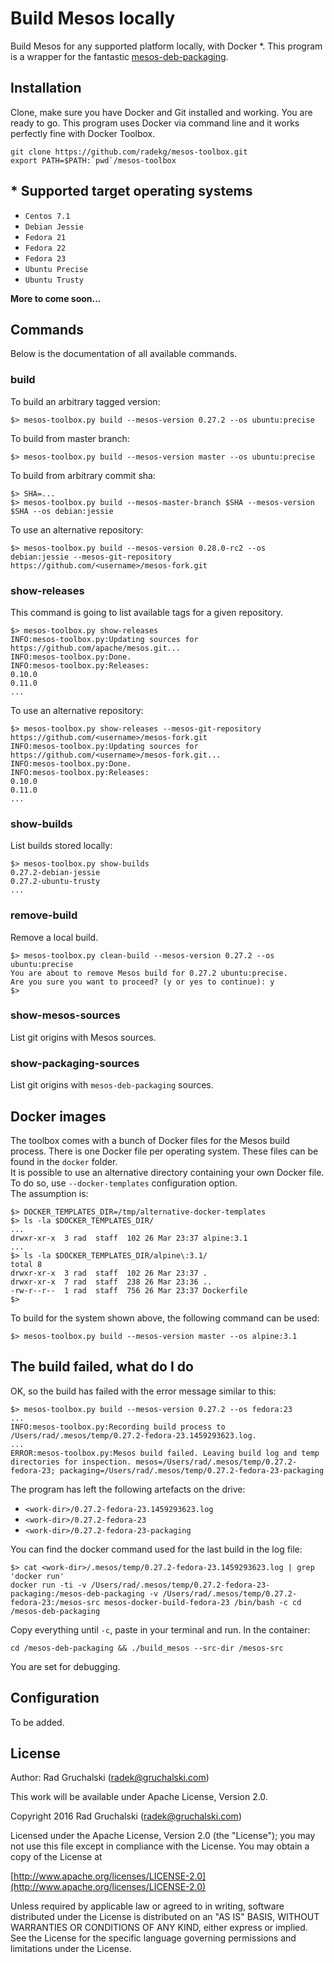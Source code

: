 # Build Mesos locally

Build Mesos for any supported platform locally, with Docker *.
This program is a wrapper for the fantastic [mesos-deb-packaging](https://github.com/mesosphere/mesos-deb-packaging).

## Installation

Clone, make sure you have Docker and Git installed and working. You are ready to go.
This program uses Docker via command line and it works perfectly fine with Docker Toolbox.

    git clone https://github.com/radekg/mesos-toolbox.git
    export PATH=$PATH:`pwd`/mesos-toolbox

## * Supported target operating systems

- `Centos 7.1`
- `Debian Jessie`
- `Fedora 21`
- `Fedora 22`
- `Fedora 23`
- `Ubuntu Precise`
- `Ubuntu Trusty`

**More to come soon...**

## Commands

Below is the documentation of all available commands.

### build

To build an arbitrary tagged version:

    $> mesos-toolbox.py build --mesos-version 0.27.2 --os ubuntu:precise

To build from master branch:

    $> mesos-toolbox.py build --mesos-version master --os ubuntu:precise

To build from arbitrary commit sha:
    
    $> SHA=...
    $> mesos-toolbox.py build --mesos-master-branch $SHA --mesos-version $SHA --os debian:jessie

To use an alternative repository:

    $> mesos-toolbox.py build --mesos-version 0.28.0-rc2 --os debian:jessie --mesos-git-repository https://github.com/<username>/mesos-fork.git

### show-releases

This command is going to list available tags for a given repository.

    $> mesos-toolbox.py show-releases
    INFO:mesos-toolbox.py:Updating sources for https://github.com/apache/mesos.git...
    INFO:mesos-toolbox.py:Done.
    INFO:mesos-toolbox.py:Releases:
    0.10.0
    0.11.0
    ...

To use an alternative repository:

    $> mesos-toolbox.py show-releases --mesos-git-repository https://github.com/<username>/mesos-fork.git
    INFO:mesos-toolbox.py:Updating sources for https://github.com/<username>/mesos-fork.git...
    INFO:mesos-toolbox.py:Done.
    INFO:mesos-toolbox.py:Releases:
    0.10.0
    0.11.0
    ...

### show-builds

List builds stored locally:

    $> mesos-toolbox.py show-builds
    0.27.2-debian-jessie
    0.27.2-ubuntu-trusty
    ...

### remove-build

Remove a local build.

    $> mesos-toolbox.py clean-build --mesos-version 0.27.2 --os ubuntu:precise
    You are about to remove Mesos build for 0.27.2 ubuntu:precise.
    Are you sure you want to proceed? (y or yes to continue): y
    $> 

### show-mesos-sources

List git origins with Mesos sources.

### show-packaging-sources

List git origins with `mesos-deb-packaging` sources.

## Docker images

The toolbox comes with a bunch of Docker files for the Mesos build process. There is one Docker file per operating system. These files can be found in the `docker` folder.  
It is possible to use an alternative directory containing your own Docker file. To do so, use `--docker-templates` configuration option.  
The assumption is:

    $> DOCKER_TEMPLATES_DIR=/tmp/alternative-docker-templates
    $> ls -la $DOCKER_TEMPLATES_DIR/
    ...
    drwxr-xr-x  3 rad  staff  102 26 Mar 23:37 alpine:3.1
    ...
    $> ls -la $DOCKER_TEMPLATES_DIR/alpine\:3.1/
    total 8
    drwxr-xr-x  3 rad  staff  102 26 Mar 23:37 .
    drwxr-xr-x  7 rad  staff  238 26 Mar 23:36 ..
    -rw-r--r--  1 rad  staff  756 26 Mar 23:37 Dockerfile
    $> 

To build for the system shown above, the following command can be used:

    $> mesos-toolbox.py build --mesos-version master --os alpine:3.1

## The build failed, what do I do

OK, so the build has failed with the error message similar to this:
  
    $> mesos-toolbox.py build --mesos-version 0.27.2 --os fedora:23
    ...
    INFO:mesos-toolbox.py:Recording build process to /Users/rad/.mesos/temp/0.27.2-fedora-23.1459293623.log.
    ...
    ERROR:mesos-toolbox.py:Mesos build failed. Leaving build log and temp directories for inspection. mesos=/Users/rad/.mesos/temp/0.27.2-fedora-23; packaging=/Users/rad/.mesos/temp/0.27.2-fedora-23-packaging

The program has left the following artefacts on the drive:

- `<work-dir>/0.27.2-fedora-23.1459293623.log`
- `<work-dir>/0.27.2-fedora-23`
- `<work-dir>/0.27.2-fedora-23-packaging`

You can find the docker command used for the last build in the log file:

    $> cat <work-dir>/.mesos/temp/0.27.2-fedora-23.1459293623.log | grep 'docker run'
    docker run -ti -v /Users/rad/.mesos/temp/0.27.2-fedora-23-packaging:/mesos-deb-packaging -v /Users/rad/.mesos/temp/0.27.2-fedora-23:/mesos-src mesos-docker-build-fedora-23 /bin/bash -c cd /mesos-deb-packaging

Copy everything until `-c`, paste in your terminal and run. In the container:

    cd /mesos-deb-packaging && ./build_mesos --src-dir /mesos-src

You are set for debugging.

## Configuration

To be added.

## License

Author: Rad Gruchalski (radek@gruchalski.com)

This work will be available under Apache License, Version 2.0.

Copyright 2016 Rad Gruchalski (radek@gruchalski.com)

Licensed under the Apache License, Version 2.0 (the "License");
you may not use this file except in compliance with the License. You may obtain a copy of the License at

[http://www.apache.org/licenses/LICENSE-2.0](http://www.apache.org/licenses/LICENSE-2.0)

Unless required by applicable law or agreed to in writing, software distributed under the License is distributed on an "AS IS" BASIS, WITHOUT WARRANTIES OR CONDITIONS OF ANY KIND, either express or implied. See the License for the specific language governing permissions and limitations under the License.